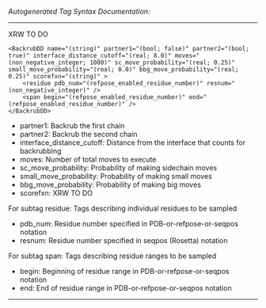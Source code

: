 _Autogenerated Tag Syntax Documentation:_

---
XRW TO DO

```
<BackrubDD name="(string)" partner1="(bool; false)" partner2="(bool; true)" interface_distance_cutoff="(real; 8.0)" moves="(non_negative_integer; 1000)" sc_move_probability="(real; 0.25)" small_move_probability="(real; 0.0)" bbg_move_probability="(real; 0.25)" scorefxn="(string)" >
    <residue pdb_num="(refpose_enabled_residue_number)" resnum="(non_negative_integer)" />
    <span begin="(refpose_enabled_residue_number)" end="(refpose_enabled_residue_number)" />
</BackrubDD>
```

-   partner1: Backrub the first chain
-   partner2: Backrub the second chain
-   interface_distance_cutoff: Distance from the interface that counts for backrubbing
-   moves: Number of total moves to execute
-   sc_move_probability: Probability of making sidechain moves
-   small_move_probability: Probability of making small moves
-   bbg_move_probability: Probability of making big moves
-   scorefxn: XRW TO DO


For subtag residue: Tags describing individual residues to be sampled

-   pdb_num: Residue number specified in PDB-or-refpose-or-seqpos notation
-   resnum: Residue number specified in seqpos (Rosetta) notation

For subtag span: Tags describing residue ranges to be sampled

-   begin: Beginning of residue range in PDB-or-refpose-or-seqpos notation
-   end: End of residue range in PDB-or-refpose-or-seqpos notation

---

